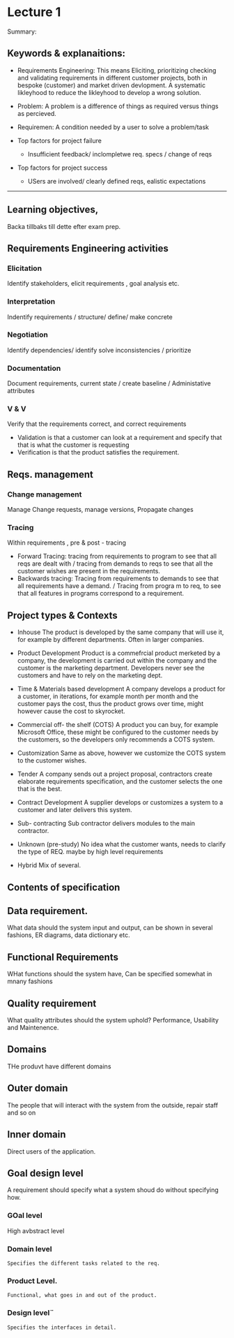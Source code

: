 # Lecture 1 
Summary: 

## Keywords & explanaitions:
 * Requirements Engineering: This means Eliciting, prioritizing checking and validating requirements in different customer projects, both in bespoke (customer) and market driven devlopment. A systematic likleyhood to reduce the likleyhood to develop a wrong solution.

 * Problem: A problem is a difference of things as required versus things as percieved.

 * Requiremen: A condition needed  by a user to solve a problem/task 

 * Top factors for project failure
 	* Insufficient feedback/ inclompletwe req. specs / change of reqs
 * Top factors for project success
 	* USers are involved/ clearly defined reqs, ealistic expectations

 ---
 ## Learning objectives, 
 Backa tillbaks till dette efter exam prep.

 ## Requirements Engineering activities

 ### Elicitation
 Identify stakeholders, elicit requirements , goal analysis etc. 

 ### Interpretation
Indentify requirements / structure/ define/ make concrete

### Negotiation 
Identify dependencies/ identify solve inconsistencies / prioritize

### Documentation
Document requirements, current state / create baseline / Administative attributes

### V & V 
Verify that the requirements correct, and correct requirements 
 * Validation is that a customer can look at a requirement and specify that that is what the customer is requesting
 * Verification is that the product satisfies the requirement. 

 ## Reqs. management 
 ### Change management 
 Manage Change requests, manage versions, Propagate changes 

 ### Tracing 
Within requirements , pre & post - tracing
 * Forward Tracing: tracing from requirements to program to see that all reqs are dealt with / tracing from demands to reqs to see that all the customer wishes are present in the requirements. 
 * Backwards tracing: Tracing from requirements to demands to see that all requirements have a demand. / Tracing from progra m to req, to see that all features in programs correspond to a requirement. 

## Project types & Contexts
 * Inhouse
 The product is developed by the same company that will use it, for example by different departments. Often in larger companies.

 * Product Development
 Product is a commefrcial product merketed by a company, the development is carried out within the company and the customer is the marketing department. Developers never see the customers and have to rely on the marketing dept. 

 * Time & Materials  based development
 A company develops a product for a customer, in iterations, for example month per month and the customer pays the cost, thus the product grows over time, might however cause the cost to skyrocket. 

 * Commercial off- the shelf (COTS)
 A product you can buy, for example Microsoft Office, these might be configured to the customer needs by the customers, so the developers only recommends a COTS system.

 * Customization
 Same as above, however we customize the COTS system to the customer wishes.

 * Tender
 A company sends out a project proposal, contractors create elaborate requirements specification, and the customer selects the one that is the best. 

 * Contract Development
 A supplier develops or customizes a system to a customer and later delivers this system.

 * Sub- contracting
 Sub contractor delivers modules to the main contractor.

 * Unknown (pre-study)
 No idea what the customer wants, needs to clarify the type of REQ. maybe by high level requirements 

 * Hybrid
 Mix of several. 



 ## Contents of specification

 ## Data requirement.
 What data should the system input and output, can be shown in several fashions, ER diagrams, data dictionary etc. 

 ## Functional Requirements
 WHat functions should the system have, Can be specified somewhat in mnany fashions 

 ## Quality requirement
 What quality attributes should the system uphold? Performance, Usability and Maintenence.

 ## Domains 
 THe produvt have different domains

 ## Outer domain
 The people that will interact with the system from the outside, repair staff and so on

 ## Inner domain
 Direct users of the application.

## Goal design level
 A requirement should specify what a system shoud do without specifying how. 

 ### GOal level
  High avbstract level

 ### Domain level 
	Specifies the different tasks related to the req.
### Product Level. 
	Functional, what goes in and out of the product. 

### Design level¨
	Specifies the interfaces in detail.
